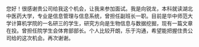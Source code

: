 您好！很感谢贵公司给我这个机会，让我来参加面试。我是向锐龙，本科就读湖北中医药大学，专业是信息管理与信息系统，曾担任副班长一职。目前是华中师范大学计算机学院的一名研三的学生，研究方向是生物信息与数据挖掘，现有一篇文章在投。曾担任院学生会体育部部长。个人比较开朗，乐于沟通，希望能把握住贵公司给的这次机会。再次谢谢。